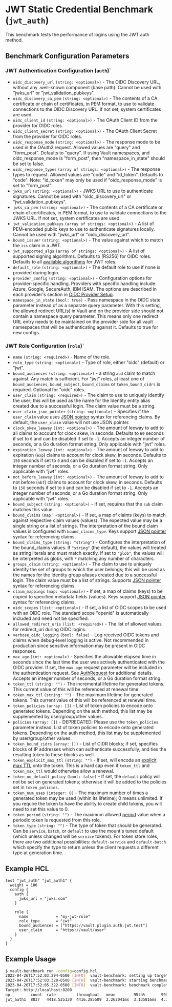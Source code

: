 # JWT Static Credential Benchmark (`jwt_auth`)

This benchmark tests the performance of logins using the JWT auth method.

## Benchmark Configuration Parameters

### JWT Authentication Configuration (`auth`)`

- `oidc_discovery_url` `(string: <optional>)` - The OIDC Discovery URL, without any .well-known component (base path). Cannot be used with "jwks_url" or "jwt_validation_pubkeys".
- `oidc_discovery_ca_pem` `(string: <optional>)` - The contents of a CA certificate or chain of certificates, in PEM format, to use to validate connections to the OIDC Discovery URL. If not set, system certificates are used.
- `oidc_client_id` `(string: <optional>)` - The OAuth Client ID from the provider for OIDC roles.
- `oidc_client_secret` `(string: <optional>)` - The OAuth Client Secret from the provider for OIDC roles.
- `oidc_response_mode` `(string: <optional>)` - The response mode to be used in the OAuth2 request. Allowed values are "query" and "form_post". Defaults to "query". If using Vault namespaces, and oidc_response_mode is "form_post", then "namespace_in_state" should be set to false.
- `oidc_response_types` `(array of strings: <optional>)` - The response types to request. Allowed values are "code" and "id_token". Defaults to "code".
  Note: "id_token" may only be used if "oidc_response_mode" is set to "form_post".
- `jwks_url` `(string: <optional>)` - JWKS URL to use to authenticate signatures. Cannot be used with "oidc_discovery_url" or "jwt_validation_pubkeys".
- `jwks_ca_pem` `(string: <optional>)` - The contents of a CA certificate or chain of certificates, in PEM format, to use to validate connections to the JWKS URL. If not set, system certificates are used.
- `jwt_validation_pubkeys` `(array of strings: <optional>)` - A list of PEM-encoded public keys to use to authenticate signatures locally. Cannot be used with "jwks_url" or "oidc_discovery_url".
- `bound_issuer` `(string: <optional>)` - The value against which to match the `iss` claim in a JWT.
- `jwt_supported_algs` `(array of strings: <optional>)` - A list of supported signing algorithms. Defaults to [RS256] for OIDC roles. Defaults to all [available algorithms](https://github.com/hashicorp/cap/blob/main/jwt/algs.go) for JWT roles.
- `default_role` `(string: <optional>)` - The default role to use if none is provided during login.
- `provider_config` `(string: <optional>)` - Configuration options for provider-specific handling. Providers with specific handling include: Azure, Google, SecureAuth, IBM ISAM. The options are described in each provider's section in [OIDC Provider Setup](https://developer.hashicorp.com/vault/docs/auth/jwt/oidc-providers).
- `namespace_in_state` `(bool: true)` - Pass namespace in the OIDC state parameter instead of as a separate query parameter. With this setting, the allowed redirect URL(s) in Vault and on the provider side should not contain a namespace query parameter. This means only one redirect URL entry needs to be maintained on the provider side for all vault namespaces that will be authenticating against it. Defaults to true for new configs.

### JWT Role Configuration (`role`)`

- `name` `(string: <required>)` - Name of the role.
- `role_type` `(string: <optional>)` - Type of role, either "oidc" (default) or "jwt".
- `bound_audiences` `(string: <optional>)` - a string `aud` claim to match against.
  Any match is sufficient. For "jwt" roles, at least one of `bound_audiences`, `bound_subject`,
  `bound_claims` or `token_bound_cidrs` is required. Optional for "oidc" roles.
- `user_claim` `(string: <required>)` - The claim to use to uniquely identify
  the user; this will be used as the name for the Identity entity alias created
  due to a successful login. The claim value must be a string.
- `user_claim_json_pointer` `(string: <optional>)` - Specifies if the `user_claim` value uses
  [JSON pointer](https://developer.hashicorp.com/vault/docs/auth/jwt#claim-specifications-and-json-pointer) syntax for
  referencing claims. By default, the `user_claim` value will not use JSON pointer.
- `clock_skew_leeway` `(int: <optional>)` - The amount of leeway to add to all claims to
  account for clock skew, in seconds. Defaults to `60` seconds if set to `0` and can be disabled
  if set to `-1`. Accepts an integer number of seconds, or a Go duration format string. Only applicable
  with "jwt" roles.
- `expiration_leeway` `(int: <optional>)` - The amount of leeway to add to expiration (`exp`) claims to
  account for clock skew, in seconds. Defaults to `150` seconds if set to `0` and can be disabled
  if set to `-1`. Accepts an integer number of seconds, or a Go duration format string. Only applicable
  with "jwt" roles.
- `not_before_leeway` `(int: <optional>)` - The amount of leeway to add to not before (`nbf`) claims to
  account for clock skew, in seconds. Defaults to `150` seconds if set to `0` and can be disabled
  if set to `-1`. Accepts an integer number of seconds, or a Go duration format string. Only applicable
  with "jwt" roles.
- `bound_subject` `(string: <optional>)` - If set, requires that the `sub`
  claim matches this value.
- `bound_claims` `(map: <optional>)` - If set, a map of claims (keys) to match against respective claim values (values).
  The expected value may be a single string or a list of strings. The interpretation of the bound
  claim values is configured with `bound_claims_type`. Keys support [JSON pointer](https://developer.hashicorp.com/vault/docs/auth/jwt#claim-specifications-and-json-pointer)
  syntax for referencing claims.
- `bound_claims_type` `(string: "string")` - Configures the interpretation of the bound_claims values.
  If `"string"` (the default), the values will treated as string literals and must match exactly.
  If set to `"glob"`, the values will be interpreted as globs, with `*` matching any number of
  characters.
- `groups_claim` `(string: <optional>)` - The claim to use to uniquely identify
  the set of groups to which the user belongs; this will be used as the names
  for the Identity group aliases created due to a successful login. The claim
  value must be a list of strings. Supports [JSON pointer](https://developer.hashicorp.com/vault/docs/auth/jwt#claim-specifications-and-json-pointer)
  syntax for referencing claims.
- `claim_mappings` `(map: <optional>)` - If set, a map of claims (keys) to be copied to
  specified metadata fields (values). Keys support [JSON pointer](https://developer.hashicorp.com/vault/docs/auth/jwt#claim-specifications-and-json-pointer)
  syntax for referencing claims.
- `oidc_scopes` `(list: <optional>)` - If set, a list of OIDC scopes to be used with an OIDC role.
  The standard scope "openid" is automatically included and need not be specified.
- `allowed_redirect_uris` `(list: <required>)` - The list of allowed values for redirect_uri
  during OIDC logins.
- `verbose_oidc_logging` `(bool: false)` - Log received OIDC tokens and claims when debug-level
  logging is active. Not recommended in production since sensitive information may be present
  in OIDC responses.
- `max_age` `(int: <optional>)` - Specifies the allowable elapsed time in seconds since the last
  time the user was actively authenticated with the OIDC provider. If set, the `max_age` request parameter
  will be included in the authentication request. See [AuthRequest](https://openid.net/specs/openid-connect-core-1_0.html#AuthRequest)
  for additional details. Accepts an integer number of seconds, or a Go duration format string.
- `token_ttl` `(string: "")` - The incremental lifetime for
  generated tokens. This current value of this will be referenced at renewal
  time.
- `token_max_ttl` `(string: "")` - The maximum lifetime for
  generated tokens. This current value of this will be referenced at renewal
  time.
- `token_policies` `(array: [])` - List of
  token policies to encode onto generated tokens. Depending on the auth method, this
  list may be supplemented by user/group/other values.
- `policies` `(array: [])` - DEPRECATED: Please
  use the `token_policies` parameter instead. List of token policies to encode
  onto generated tokens. Depending on the auth method, this list may be
  supplemented by user/group/other values.
- `token_bound_cidrs` `(array: [])` - List of
  CIDR blocks; if set, specifies blocks of IP addresses which can authenticate
  successfully, and ties the resulting token to these blocks as well.
- `token_explicit_max_ttl` `(string: "")` - If set, will encode
  an [explicit max
  TTL](https://developer.hashicorp.com/vault/docs/concepts/tokens#token-time-to-live-periodic-tokens-and-explicit-max-ttls)
  onto the token. This is a hard cap even if `token_ttl` and `token_max_ttl`
  would otherwise allow a renewal.
- `token_no_default_policy` `(bool: false)` - If set, the `default` policy will
  not be set on generated tokens; otherwise it will be added to the policies set
  in `token_policies`.
- `token_num_uses` `(integer: 0)` - The maximum number of times a generated
  token may be used (within its lifetime); 0 means unlimited.
  If you require the token to have the ability to create child tokens,
  you will need to set this value to 0.
- `token_period` `(string: "")` - The maximum allowed [period](https://developer.hashicorp.com/vault/docs/concepts/tokens#token-time-to-live-periodic-tokens-and-explicit-max-ttls) value when a periodic token is requested from this role.
- `token_type` `(string: "")` - The type of token that should be generated. Can
  be `service`, `batch`, or `default` to use the mount's tuned default (which
  unless changed will be `service` tokens). For token store roles, there are two
  additional possibilities: `default-service` and `default-batch` which specify
  the type to return unless the client requests a different type at generation
  time.

## Example HCL

```hcl
test "jwt_auth" "jwt_auth1" {
  weight = 100
  config {
    auth {
      jwks_url = "jwks.com"
    }

    role {
      name            = "my-jwt-role"
      role_type       = "jwt"
      bound_audiences = ["https://vault.plugin.auth.jwt.test"]
      user_claim      = "https://vault/user"
    }
  }
}
```

## Example Usage

```bash
$ vault-benchmark run -config=config.hcl
2023-04-26T17:52:03.294-0500 [INFO]  vault-benchmark: setting up targets
2023-04-26T17:52:03.320-0500 [INFO]  vault-benchmark: starting benchmarks: duration=2s
2023-04-26T17:52:05.322-0500 [INFO]  vault-benchmark: benchmark complete
Target: http://localhost:8200
op         count  rate         throughput   mean        95th%       99th%       successRatio
jwt_auth1  8837   4418.525130  4416.285509  2.262041ms  3.135816ms  4.338269ms  100.00%
```
